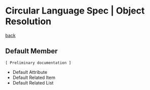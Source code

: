 ﻿Circular Language Spec | Object Resolution
==========================================

[back](./)

Default Member
--------------

`[ Preliminary documentation ]`

- Default Attribute
- Default Related Item
- Default Related List


